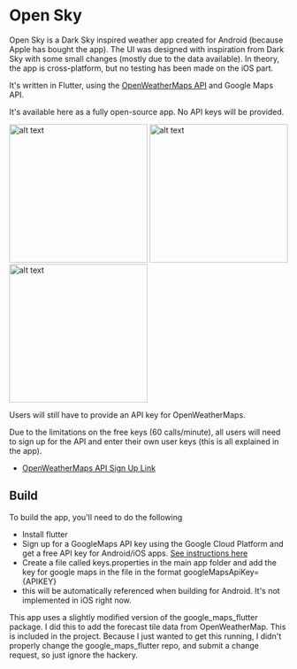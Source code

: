 # Open Sky

Open Sky is a Dark Sky inspired weather app created for Android (because Apple has bought the app). The UI was designed with inspiration from Dark Sky with some small changes (mostly due to the data available). In theory, the app is cross-platform, but no testing has been made on the iOS part.

It's written in Flutter, using the [OpenWeatherMaps API](https://openweathermap.org/api) and Google Maps API.

It's available here as a fully open-source app. No API keys will be provided.

<span>
<img src="https://github.com/chris84948/open-sky/blob/master/screenshots/Screenshot1.png?raw=true" alt="alt text" width="250">
<img src="https://github.com/chris84948/open-sky/blob/master/screenshots/Screenshot2.png?raw=true" alt="alt text" width="250">
<img src="https://github.com/chris84948/open-sky/blob/master/screenshots/Screenshot4.png?raw=true" alt="alt text" width="250">
</span>

Users will still have to provide an API key for OpenWeatherMaps. 

Due to the limitations on the free keys (60 calls/minute), all users will need to sign up for the API and enter their own user keys (this is all explained in the app).

- [OpenWeatherMaps API Sign Up Link](https://home.openweathermap.org/users/sign_in)

## Build
	
To build the app, you'll need to do the following

- Install flutter
- Sign up for a GoogleMaps API key using the Google Cloud Platform and get a free API key for Android/iOS apps. [See instructions here](https://pub.dev/packages/google_maps_flutter)
- Create a file called keys.properties in the main app folder and add the key for google maps in the file in the format
	googleMapsApiKey={APIKEY}
- this will be automatically referenced when building for Android. It's not implemented in iOS right now.
	
This app uses a slightly modified version of the google_maps_flutter package. I did this to add the forecast tile data from OpenWeatherMap. This is included in the project. Because I just wanted to get this running, I didn't properly change the google_maps_flutter repo, and submit a change request, so just ignore the hackery.
